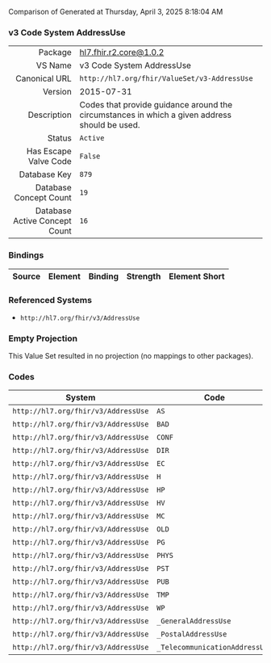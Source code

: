 Comparison of 
Generated at Thursday, April 3, 2025 8:18:04 AM

### v3 Code System AddressUse

|      |     |
| ---: | --- |
| Package | hl7.fhir.r2.core@1.0.2 |
| VS Name | v3 Code System AddressUse |
| Canonical URL | `http://hl7.org/fhir/ValueSet/v3-AddressUse` |
| Version | 2015-07-31 |
| Description | Codes that provide guidance around the circumstances in which a given address should be used. |
| Status | `Active` |
| Has Escape Valve Code | `False` |
| Database Key | `879` |
| Database Concept Count | `19` |
| Database Active Concept Count | `16` |
### Bindings

| Source | Element | Binding | Strength | Element Short |
| ------ | ------- | ------- | -------- | ------------- |

### Referenced Systems

* `http://hl7.org/fhir/v3/AddressUse`
### Empty Projection

This Value Set resulted in no projection (no mappings to other packages).

### Codes

| System | Code | Display |
| ------ | ---- | ------- |
| `http://hl7.org/fhir/v3/AddressUse` | `AS` | answering service |
| `http://hl7.org/fhir/v3/AddressUse` | `BAD` | bad address |
| `http://hl7.org/fhir/v3/AddressUse` | `CONF` | confidential address |
| `http://hl7.org/fhir/v3/AddressUse` | `DIR` | direct |
| `http://hl7.org/fhir/v3/AddressUse` | `EC` | emergency contact |
| `http://hl7.org/fhir/v3/AddressUse` | `H` | home address |
| `http://hl7.org/fhir/v3/AddressUse` | `HP` | primary home |
| `http://hl7.org/fhir/v3/AddressUse` | `HV` | vacation home |
| `http://hl7.org/fhir/v3/AddressUse` | `MC` | mobile contact) |
| `http://hl7.org/fhir/v3/AddressUse` | `OLD` | no longer in use |
| `http://hl7.org/fhir/v3/AddressUse` | `PG` | pager |
| `http://hl7.org/fhir/v3/AddressUse` | `PHYS` | physical visit address |
| `http://hl7.org/fhir/v3/AddressUse` | `PST` | postal address |
| `http://hl7.org/fhir/v3/AddressUse` | `PUB` | public |
| `http://hl7.org/fhir/v3/AddressUse` | `TMP` | temporary address |
| `http://hl7.org/fhir/v3/AddressUse` | `WP` | work place |
| `http://hl7.org/fhir/v3/AddressUse` | `_GeneralAddressUse` | _GeneralAddressUse |
| `http://hl7.org/fhir/v3/AddressUse` | `_PostalAddressUse` | _PostalAddressUse |
| `http://hl7.org/fhir/v3/AddressUse` | `_TelecommunicationAddressUse` | _TelecommunicationAddressUse |
